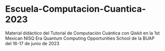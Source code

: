 # Escuela-Computacion-Cuantica-2023
Material didáctico del Tutorial de Computación Cuántica con Qiskit en la 1st Mexican NISQ Era Quantum Computing Opportunities School de la BUAP del 16-17 de junio de 2023
